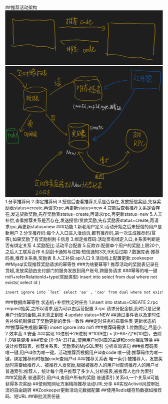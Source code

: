 ##推荐活动架构
![](.z_project_项目_小米_01_小米金融海外贷超平台_images/638cab9e.png)
![](.z_project_项目_xm金融_01_海外贷超平台_images/f5886e1a.png)
1.分享推荐码
2.绑定推荐码
3.授信后查看推荐关系是否存在,发放授信奖励,先存奖励表status=create,再请求rpc,再更新status=new
4.贷款后查看推荐关系是否存在,发送贷款奖励,先存奖励表status=create,再请求rpc,再更新status=new
5.人工补偿,查看推荐关系是否存在,发送授信/贷款奖励,先存奖励表status=create,再请求rpc,再更新status=new
###功能
1.新老用户定义:活动开始之后未授信的用户是新用户
2.分享推荐码:每个人入口进入活动页,都有推荐码,第一次生成推荐码(幂等),如果奖励了有奖励刮刮卡信息
3.绑定推荐码:活动页有绑定入口,关系表判断是否有绑定关系
4.奖励配比:活动平台配置
5.反欺诈:配置单个用户的奖励上限20个,之后人工联系合作
6.刮刮卡通知与过期:短信通知3次,9天后过期
7.数据库表:推荐码表,推荐关系表,奖励表
8.人工补偿:api入口
9.活动线上配置更新:zookeeper
##Mysql实现推荐奖励请求的幂等性
###为啥要幂等?
推荐活动的奖励表记录在贷超,发放奖励由支付部门的服务发放到用户账号,跨服务请求
###幂等的唯一键
mifi+referRelationId+type(奖励类型)
insert into  select from dual where not exists( select id )
```asp
insert ignore into `Test` select 'aa' , 'cao' from dual where not exists(select 1 from Test where `first_name`='aa' and `second_name`='bb');
```
###数据库幂等性
状态机+补偿性定时任务
1.insert into  status=CREATE
2.rpc request抽奖,之所以请求,因为可以由运营配置
3.rpc 请求分配金额,此时只是记录用户分配的金额,并未真正到账
4.update status=NEW
##通过事件表以及定时任务补偿机制保证了奖励更新的柔性一致性
###定时任务扫描事件表
更新状态机
##推荐码生成器(幂等)
insert ignore into mifi
###推荐码需求
1.位数固定,尽量小
2.效率高
3.安全
###实现
10进制->26进制
9^10(9位) < [0-9A-Z]^6(10位)，去除I ,O容易混淆
###安全
[0-9A-Z]打乱,使用用户id对应的主键和code相互转换
##设计推荐码表、推荐关系表、奖励表的MySQL索引
分析查询语句
###推荐码表
唯一键:用户id作为唯一键，活动推荐页根据用户id查code
唯一键:推荐码作为唯一键，绑定推荐码时根据code查用户id
###推荐关系表
唯一索引:被推荐人，发放奖励时需要给推荐人、被推荐人发奖励,根据被推荐人的用户id查询推荐人的用户id
普通索引:推荐人，统计每个用户推荐了多少人,分析报表,被推荐人也作为索引
###奖励表
普通索引:用户id,查用户所有的奖励
普通索引:关系id,一个关系id可能获得多次奖励
##使用短网址方案精简推荐活动URL分享
##实现Activiti风控审批流的自由跳转
##Zookeeper更新活动元数据配置
##使用Redis缓存热数据如推荐码、短URL
##审批流责任链
